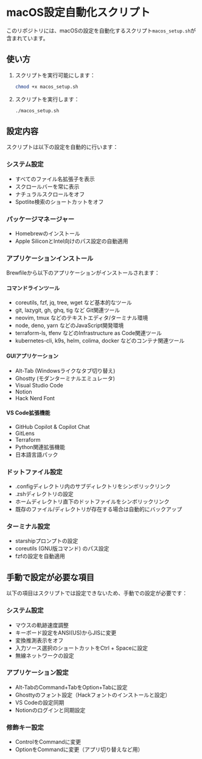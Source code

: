 # macOS設定自動化スクリプト

このリポジトリには、macOSの設定を自動化するスクリプト`macos_setup.sh`が含まれています。

## 使い方

1. スクリプトを実行可能にします：
   ```bash
   chmod +x macos_setup.sh
   ```

2. スクリプトを実行します：
   ```bash
   ./macos_setup.sh
   ```

## 設定内容

スクリプトは以下の設定を自動的に行います：

### システム設定
- すべてのファイル名拡張子を表示
- スクロールバーを常に表示
- ナチュラルスクロールをオフ
- Spotlite検索のショートカットをオフ

### パッケージマネージャー
- Homebrewのインストール
- Apple SiliconとIntel向けのパス設定の自動適用

### アプリケーションインストール
Brewfileから以下のアプリケーションがインストールされます：

#### コマンドラインツール
- coreutils, fzf, jq, tree, wget など基本的なツール
- git, lazygit, gh, ghq, tig など Git関連ツール
- neovim, tmux などのテキストエディタ/ターミナル環境
- node, deno, yarn などのJavaScript開発環境
- terraform-ls, tfenv などのInfrastructure as Code関連ツール
- kubernetes-cli, k9s, helm, colima, docker などのコンテナ関連ツール

#### GUIアプリケーション
- Alt-Tab (Windowsライクなタブ切り替え)
- Ghostty (モダンターミナルエミュレータ)
- Visual Studio Code
- Notion
- Hack Nerd Font

#### VS Code拡張機能
- GitHub Copilot & Copilot Chat
- GitLens
- Terraform
- Python関連拡張機能
- 日本語言語パック

### ドットファイル設定
- .configディレクトリ内のサブディレクトリをシンボリックリンク
- .zshディレクトリの設定
- ホームディレクトリ直下のドットファイルをシンボリックリンク
- 既存のファイル/ディレクトリが存在する場合は自動的にバックアップ

### ターミナル設定
- starshipプロンプトの設定
- coreutils (GNU版コマンド) のパス設定
- fzfの設定を自動適用

## 手動で設定が必要な項目

以下の項目はスクリプトでは設定できないため、手動での設定が必要です：

### システム設定
- マウスの軌跡速度調整
- キーボード設定をANSI(US)からJISに変更
- 変換推測表示をオフ
- 入力ソース選択のショートカットをCtrl + Spaceに設定
- 無線ネットワークの設定

### アプリケーション設定
- Alt-TabのCommand+TabをOption+Tabに設定
- Ghosttyのフォント設定（Hackフォントのインストールと設定）
- VS Codeの設定同期
- Notionのログインと同期設定

### 修飾キー設定
- ControlをCommandに変更
- OptionをCommandに変更（アプリ切り替えなど用）
